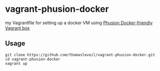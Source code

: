 vagrant-phusion-docker
======================

my Vagrantfile for setting up a docker VM using [Phusion Docker-friendly Vagrant box](https://github.com/phusion/open-vagrant-boxes#readme)


Usage
-----

    git clone https://github.com/thomasleveil/vagrant-phusion-docker.git
    cd vagrant-phusion-docker
    vagrant up
